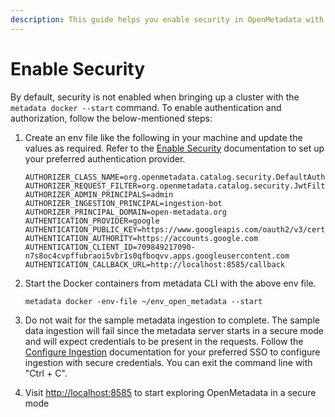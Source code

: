 ```yaml
---
description: This guide helps you enable security in OpenMetadata with Docker
---
```


# Enable Security

By default, security is not enabled when bringing up a cluster with the `metadata docker --start` command. To enable authentication and authorization, follow the below-mentioned steps:

1.  Create an env file like the following in your machine and update the values as required. Refer to the [Enable Security](../../../../deploy/deploy-on-bare-metal/enable-security/) documentation to set up your preferred authentication provider.

    ```
    AUTHORIZER_CLASS_NAME=org.openmetadata.catalog.security.DefaultAuthorizer
    AUTHORIZER_REQUEST_FILTER=org.openmetadata.catalog.security.JwtFilter
    AUTHORIZER_ADMIN_PRINCIPALS=admin
    AUTHORIZER_INGESTION_PRINCIPAL=ingestion-bot
    AUTHORIZER_PRINCIPAL_DOMAIN=open-metadata.org
    AUTHENTICATION_PROVIDER=google
    AUTHENTICATION_PUBLIC_KEY=https://www.googleapis.com/oauth2/v3/certs
    AUTHENTICATION_AUTHORITY=https://accounts.google.com
    AUTHENTICATION_CLIENT_ID=709849217090-n7s8oc4cvpffubraoi5vbr1s0qfboqvv.apps.googleusercontent.com
    AUTHENTICATION_CALLBACK_URL=http://localhost:8585/callback
    ```


2.  Start the Docker containers from metadata CLI with the above env file.

    ```
    metadata docker -env-file ~/env_open_metadata --start
    ```


3. Do not wait for the sample metadata ingestion to complete. The sample data ingestion will fail since the metadata server starts in a secure mode and will expect credentials to be present in the requests. Follow the [Configure Ingestion](../../../../deploy/deploy-on-bare-metal/enable-security/okta-sso/configure-security-ingestion.md) documentation for your preferred SSO to configure ingestion with secure credentials. You can exit the command line with "Ctrl + C".
4. Visit [http://localhost:8585](http://localhost:8585) to start exploring OpenMetadata in a secure mode



